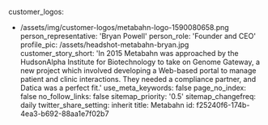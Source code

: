 customer_logos:
  - /assets/img/customer-logos/metabahn-logo-1590080658.png
person_representative: 'Bryan Powell'
person_role: 'Founder and CEO'
profile_pic: /assets/headshot-metabahn-bryan.jpg
customer_story_short: 'In 2015 Metabahn was approached by the HudsonAlpha Institute for Biotechnology to take on Genome Gateway, a new project which involved developing a Web-based portal to manage patient and clinic interactions. They needed a compliance partner, and Datica was a perfect fit.'
use_meta_keywords: false
page_no_index: false
no_follow_links: false
sitemap_priority: '0.5'
sitemap_changefreq: daily
twitter_share_setting: inherit
title: Metabahn
id: f25240f6-174b-4ea3-b692-88aa1e7f02b7

